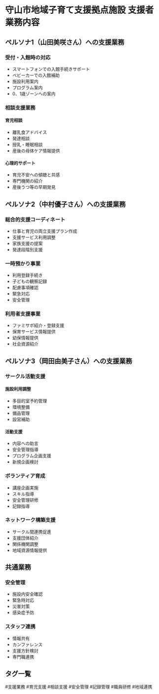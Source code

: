 # 守山市地域子育て支援拠点施設 支援者業務内容

## ペルソナ1（山田美咲さん）への支援業務
### 受付・入館時の対応
- スマートフォンでの入館手続きサポート
- ベビーカーでの入館補助
- 施設利用案内
- プログラム案内
- 0、1歳ゾーンへの案内

### 相談支援業務
#### 育児相談
- 離乳食アドバイス
- 発達相談
- 授乳・睡眠相談
- 産後の母体ケア情報提供

#### 心理的サポート
- 育児不安への傾聴と共感
- 専門機関の紹介
- 産後うつ等の早期発見

## ペルソナ2（中村優子さん）への支援業務
### 総合的支援コーディネート
- 仕事と育児の両立支援プラン作成
- 支援サービス利用調整
- 家族支援の提案
- 発達段階別支援

### 一時預かり事業
- 利用登録手続き
- 子どもの観察記録
- 配慮事項確認
- 緊急対応
- 安全管理

### 利用者支援事業
- ファミサポ紹介・登録支援
- 保育サービス情報提供
- 幼保情報提供
- 社会資源紹介

## ペルソナ3（岡田由美子さん）への支援業務
### サークル活動支援
#### 施設利用調整
- 多目的室予約管理
- 環境整備
- 備品管理
- 設営補助

#### 活動支援
- 内容への助言
- 安全管理指導
- プログラム企画支援
- 新規企画検討

### ボランティア育成
- 講座企画実施
- スキル指導
- 安全管理研修
- 記録指導

### ネットワーク構築支援
- サークル間連携促進
- 支援団体紹介
- 関係機関調整
- 地域資源情報提供

## 共通業務
### 安全管理
- 施設内安全確認
- 緊急時対応
- 災害対策
- 感染症予防

### スタッフ連携
- 情報共有
- カンファレンス
- 支援方針検討
- 専門職連携

## タグ一覧
#支援業務 #育児支援 #相談支援 #安全管理 #記録管理 #職員研修 #地域連携
